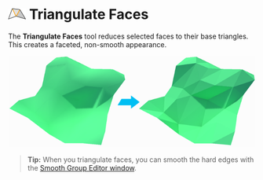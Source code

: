 # ![Triangulate Faces icon](images/icons/Face_Triangulate.png) Triangulate Faces

The __Triangulate Faces__ tool reduces selected faces to their base triangles. This creates a faceted, non-smooth appearance. 

![Triangulate Object Example](images/TriangulateObject_Example.png)

> **Tip:** When you triangulate faces, you can smooth the hard edges with the [Smooth Group Editor window](smoothing-groups.md).

